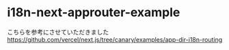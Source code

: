 # i18n-next-approuter-example
こちらを参考にさせていただきました
https://github.com/vercel/next.js/tree/canary/examples/app-dir-i18n-routing